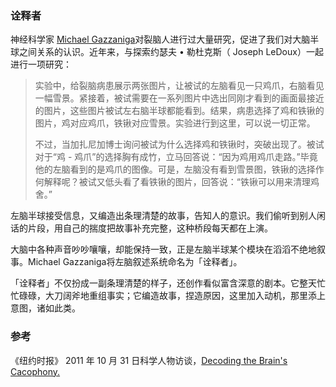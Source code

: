 ### 诠释者

神经科学家 [Michael Gazzaniga](https://en.wikipedia.org/wiki/Michael_Gazzaniga)对裂脑人进行过大量研究，促进了我们对大脑半球之间关系的认识。近年来，与探索约瑟夫 • 勒杜克斯（ Joseph LeDoux）一起进行一项研究：

> 实验中，给裂脑病患展示两张图片，让被试的左脑看见一只鸡爪，右脑看见一幅雪景。紧接着，被试需要在一系列图片中选出同刚才看到的画面最接近的图片，这些图片被试左右脑半球都能看到。结果，病患选择了鸡和铁锹的图片，鸡对应鸡爪，铁锹对应雪景。实验进行到这里，可以说一切正常。
>
> 不过，当加扎尼加博士询问被试为什么选择鸡和铁锹时，突破出现了。被试对于“鸡 - 鸡爪”的选择胸有成竹，立马回答说：“因为鸡用鸡爪走路。”毕竟他的左脑看到的是鸡爪的图像。可是，左脑没有看到雪景图，铁锹的选择作何解释呢？被试又低头看了看铁锹的图片，回答说：“铁锹可以用来清理鸡舍。”



左脑半球接受信息，又编造出条理清楚的故事，告知人的意识。我们偷听到别人闲话的片段，用自己的揣度把故事补充完整，这种桥段每天都在上演。



大脑中各种声音吵吵嚷嚷，却能保持一致，正是左脑半球某个模块在滔滔不绝地叙事。Michael Gazzaniga将左脑叙述系统命名为「诠释者」。



「诠释者」不仅扮成一副条理清楚的样子，还创作看似富含深意的剧本。它整天忙忙碌碌，大刀阔斧地重组事实；它编造故事，捏造原因，这里加入动机，那里添上意图，诸如此类。

### 参考

《纽约时报》 2011 年 10 月 31 日科学人物访谈，[Decoding the Brain's Cacophony.](http://www.nytimes.com/2011/11/01/science/telling-the-story-of-the-brains-cacophony-of-competing-voices.html?pagewanted=all)
